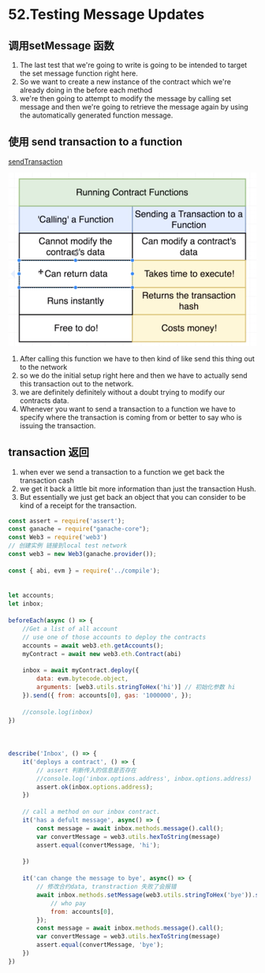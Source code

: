 # 52.Testing Message Updates

## 调用setMessage 函数
1. The last test that we're going to write is going to be intended to target the set message function right here.
2. So we want to create a new instance of the contract which we're already doing in the before each method
3. we're then going to attempt to modify the message by calling set message and then we're going to retrieve the message again by using the automatically generated function message.


## 使用 send transaction to a function
[sendTransaction](https://web3js.readthedocs.io/en/v1.3.0/web3-eth.html?highlight=send#sendtransaction)

![img](../image/section2/19.png ':size=600')

1. After calling this function we have to then kind of like send this thing out to the network 
2. so we do the initial setup right here and then we have to actually send this transaction out to the network.
3. we are definitely definitely without a doubt trying to modify our contracts data.
4. Whenever you want to send a transaction to a function we have to specify where the transaction is coming from or better to say who is issuing the transaction.
  

## transaction 返回
1. when ever we send a transaction to a function we get back the transaction cash 
2. we get it back a little bit more information than just the transaction Hush. 
3. But essentially we just get back an object that you can consider to be kind of a receipt for the transaction.


```javascript
const assert = require('assert');
const ganache = require("ganache-core");
const Web3 = require('web3')
// 创建实例 链接到local test network
const web3 = new Web3(ganache.provider());

const { abi, evm } = require('../compile');


let accounts;
let inbox;

beforeEach(async () => {
	//Get a list of all account
	// use one of those accounts to deploy the contracts
	accounts = await web3.eth.getAccounts();
	myContract = await new web3.eth.Contract(abi)

	inbox = await myContract.deploy({
		data: evm.bytecode.object,
		arguments: [web3.utils.stringToHex('hi')] // 初始化参数 hi
	}).send({ from: accounts[0], gas: '1000000', });

	//console.log(inbox)
})



describe('Inbox', () => {
	it('deploys a contract', () => {
		// assert 判断传入的信息是否存在
		//console.log('inbox.options.address', inbox.options.address)
		assert.ok(inbox.options.address);
	})

	// call a method on our inbox contract.
	it('has a defult message', async() => {
		const message = await inbox.methods.message().call();
		var convertMessage = web3.utils.hexToString(message)
		assert.equal(convertMessage, 'hi');

	})

	it('can change the message to bye', async() => {
		// 修改合约data, transtraction 失败了会报错
		await inbox.methods.setMessage(web3.utils.stringToHex('bye')).send({
			// who pay
			from: accounts[0],
		});
		const message = await inbox.methods.message().call();
		var convertMessage = web3.utils.hexToString(message)
		assert.equal(convertMessage, 'bye');
	})
})

```
